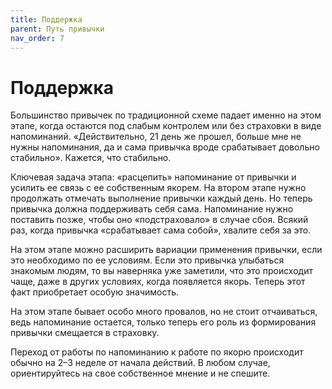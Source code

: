 ```yaml
---
title: Поддержка
parent: Путь привычки
nav_order: 7
---
```


# Поддержка

Большинство привычек по традиционной схеме падает именно на этом
этапе, когда остаются под слабым контролем или без страховки в виде
напоминаний. «Действительно, 21 день же прошел, больше мне не нужны
напоминания, да и сама привычка вроде срабатывает довольно
стабильно». Кажется, что стабильно.

Ключевая задача этапа: «расцепить» напоминание от привычки и усилить
ее связь с ее собственным якорем. На втором этапе нужно продолжать
отмечать выполнение привычки каждый день. Но теперь привычка должна
поддерживать себя сама. Напоминание нужно поставить позже, чтобы оно
«подстраховало» в случае сбоя. Всякий раз, когда привычка «срабатывает
сама собой», хвалите себя за это.

На этом этапе можно расширить вариации применения привычки, если это
необходимо по ее условиям. Если это привычка улыбаться знакомым людям,
то вы наверняка уже заметили, что это происходит чаще, даже в других
условиях, когда появляется якорь. Теперь этот факт приобретает особую
значимость.

На этом этапе бывает особо много провалов, но не стоит отчаиваться,
ведь напоминание остается, только теперь его роль из формирования
привычки смещается в страховку.

Переход от работы по напоминанию к работе по якорю происходит обычно
на 2–3 неделе от начала действий. В любом случае, ориентируйтесь на
свое собственное мнение и не спешите.
